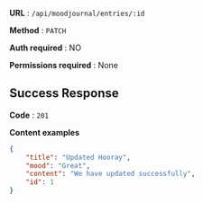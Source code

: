 **URL** : `/api/moodjournal/entries/:id`

**Method** : `PATCH`

**Auth required** : NO

**Permissions required** : None

## Success Response

**Code** : `201`

**Content examples**


```json
{
    "title": "Updated Hooray",
    "mood": "Great",
    "content": "We have updated successfully",
    "id": 1
}
```